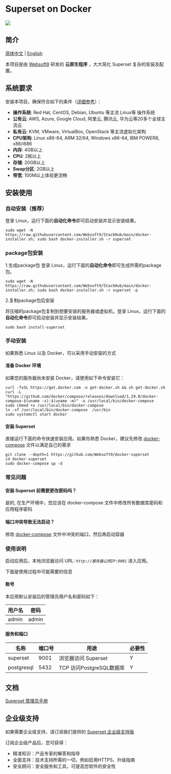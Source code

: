 # Superset on Docker

![](https://libs.websoft9.com/common/websoft9-cloud-installer.png) 

## 简介

[简体中文](/README-zh.md) | [English](/README.md) 

本项目是由 [Websoft9](https://www.websoft9.com) 研发的 **云原生程序** ，大大简化 Superset 复杂的安装及配置。

## 系统要求

安装本项目，确保符合如下的条件（[详细参考](https://superset.apache.org/docs/installation/installing-superset-using-docker-compose)）：

* **操作系统**: Red Hat, CentOS, Debian, Ubuntu 等主流 Linux等 操作系统
* **公有云**: AWS, Azure, Google Cloud, 阿里云, 腾讯云, 华为云等20多个全球主流云
* **私有云**: KVM, VMware, VirtualBox, OpenStack 等主流虚拟化架构
* **CPU架构**: Linux x86-64, ARM 32/64, Windows x86-64, IBM POWER8, x86/i686
* **内存**: 4GB以上
* **CPU**: 2核以上
* **存储**: 20GB以上
* **Swap分区**: 2GB以上
* **带宽**: 100M以上体验更流畅

## 安装使用

### 自动安装（推荐）

登录 Linux，运行下面的**自动化命令**即可启动安装并显示安装结果。  

```
sudo wget -N https://raw.githubusercontent.com/Websoft9/StackHub/main/docker-installer.sh; sudo bash docker-installer.sh -r superset

```

### package包安装

1.生成package包
登录 Linux，运行下面的**自动化命令**即可生成所需的package包。
```
sudo wget -N https://raw.githubusercontent.com/Websoft9/StackHub/main/docker-installer.sh; sudo bash docker-installer.sh -r superset -p
```
2.复制package包后安装

将压缩的package包复制到想要安装的服务器或虚拟机，登录 Linux，运行下面的**自动化命令**即可启动安装并显示安装结果。
```
sudo bash install-superset
```

### 手动安装

如果熟悉 Linux 以及 Docker，可以采用手动安装的方式

#### 准备 Docker 环境

如果您的服务器尚未安装 Docker，请使用如下命令安装它：

```
curl -fsSL https://get.docker.com -o get-docker.sh && sh get-docker.sh
curl -L "https://github.com/docker/compose/releases/download/1.29.0/docker-compose-$(uname -s)-$(uname -m)" -o /usr/local/bin/docker-compose
sudo chmod +x /usr/local/bin/docker-compose
ln -sf /usr/local/bin/docker-compose  /usr/bin
sudo systemctl start docker
```

#### 安装 Superset

直接运行下面的命令快速安装应用。如果你熟悉 Docker，建议先修改 [docker-compose](docker-compose.yml) 文件以满足自己的需求

```
git clone --depth=1 https://github.com/Websoft9/docker-superset
cd docker-superset
sudo docker-compose up -d
```

### 常见问题

#### 安装 Superset 前需要更改密码吗？

是的, 在生产环境中，您应该在 docker-compose 文件中修改所有数据库密码和应用程序密码

#### 端口冲突导致无法启动？

修改 [docker-compose](docker-compose.yml) 文件中冲突的端口，然后再启动容器


### 使用说明

启动应用后，本地浏览器访问 URL: *`http://服务器公网IP:9001`* 进入应用。  

下面是使用过程中可能需要的信息

#### 账号

本应用默认安装后的管理员用户名和密码如下：

| 用户名    | 密码 |
| ------- | -------- |
|  admin | admin  |

#### 服务和端口

| 名称 | 端口号 | 用途 |  必要性 |
| --- | --- | --- | --- |
| superset | 9001 | 浏览器访问 Superset | Y |
| postgresql | 5432 | TCP 访问PostgreSQL数据库 | Y |
## 文档

[Superset 管理员手册](https://support.websoft9.com/docs/superset)

## 企业级支持

如果需要企业级支持，请订阅我们提供的 [Superset 企业级支持版](https://apps.websoft9.com/superset) 

订阅企业级产品后，您可获得：

* 精准知识：产品专家的解答和指导
* 全面支持：技术支持所需的一切，例如启用HTTPS、升级指南
* 安全顾问：安全服务和工具，可提高您软件的安全性